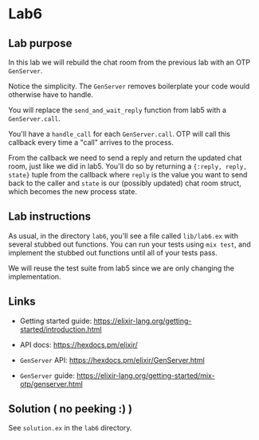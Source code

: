 # Lab6

## Lab purpose

In this lab we will rebuild the chat room from the previous lab with an OTP `GenServer`.

Notice the simplicity. The `GenServer` removes boilerplate your code would otherwise
have to handle.

You will replace the `send_and_wait_reply` function from lab5 with a `GenServer.call`.

You'll have a `handle_call` for each `GenServer.call`. OTP will call this callback
every time a "call" arrives to the process.

From the callback we need to send a reply and return the updated chat room, just like
we did in lab5. You'll do so by returning a `{:reply, reply, state}` tuple from the
callback where `reply` is the value you want to send back to the caller and `state`
is our (possibly updated) chat room struct, which becomes the new process state.

## Lab instructions

As usual, in the directory `lab6`, you'll see a file called `lib/lab6.ex` with
several stubbed out functions. You can run your tests using `mix test`, and
implement the stubbed out functions until all of your tests pass.

We will reuse the test suite from lab5 since we are only changing the implementation.

## Links

* Getting started guide: https://elixir-lang.org/getting-started/introduction.html

* API docs: https://hexdocs.pm/elixir/

* `GenServer` API: https://hexdocs.pm/elixir/GenServer.html

* `GenServer` guide: https://elixir-lang.org/getting-started/mix-otp/genserver.html

## Solution ( no peeking :) )

See `solution.ex` in the `lab6` directory.
